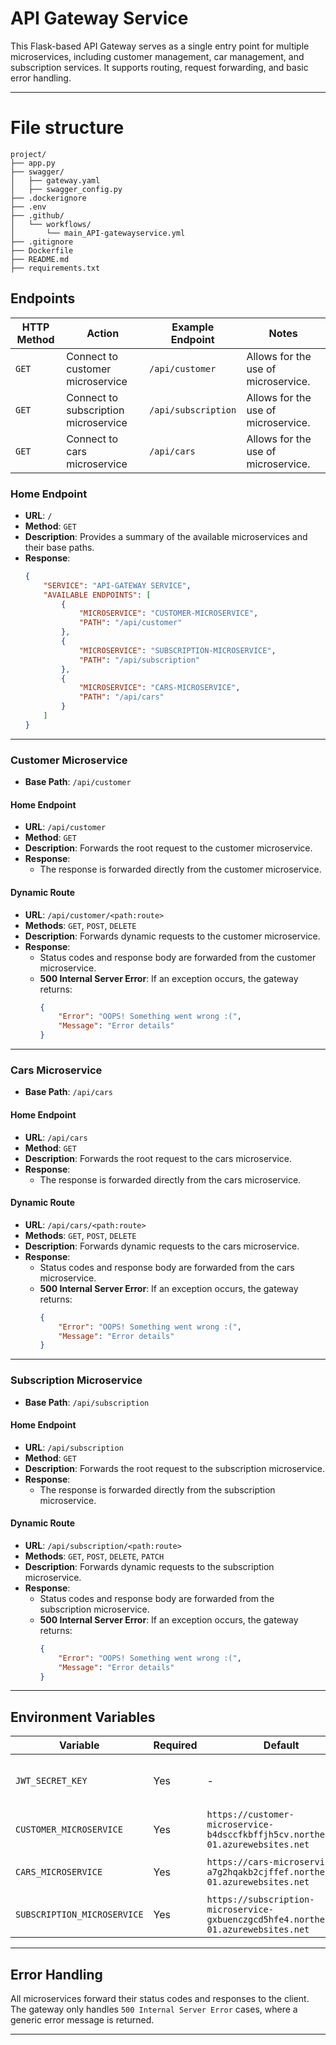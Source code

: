 # API Gateway Service

This Flask-based API Gateway serves as a single entry point for multiple microservices, including customer management, car management, and subscription services. It supports routing, request forwarding, and basic error handling.

---

# File structure
```
project/
├── app.py                   
├── swagger/                 
│   ├── gateway.yaml                
│   ├── swagger_config.py    
├── .dockerignore            
├── .env                     
├── .github/                 
│   └── workflows/           
│       └── main_API-gatewayservice.yml 
├── .gitignore               
├── Dockerfile               
├── README.md                
├── requirements.txt
```

## Endpoints

| HTTP Method | Action             | Example Endpoint     | Notes                                   |
|-------------|--------------------|----------------------|-----------------------------------------|
| `GET`       | Connect to customer microservice | `/api/customer` | Allows for the use of microservice. |
| `GET`       | Connect to subscription microservice | `/api/subscription`| Allows for the use of microservice.|
| `GET`       | Connect to cars microservice  | `/api/cars`        | Allows for the use of microservice. |


### **Home Endpoint**

- **URL**: `/`
- **Method**: `GET`
- **Description**: Provides a summary of the available microservices and their base paths.
- **Response**:
    ```json
    {
        "SERVICE": "API-GATEWAY SERVICE",
        "AVAILABLE ENDPOINTS": [
            {
                "MICROSERVICE": "CUSTOMER-MICROSERVICE",
                "PATH": "/api/customer"
            },
            {
                "MICROSERVICE": "SUBSCRIPTION-MICROSERVICE",
                "PATH": "/api/subscription"
            },
            {
                "MICROSERVICE": "CARS-MICROSERVICE",
                "PATH": "/api/cars"
            }
        ]
    }
    ```

---

### **Customer Microservice**

- **Base Path**: `/api/customer`

#### **Home Endpoint**
- **URL**: `/api/customer`
- **Method**: `GET`
- **Description**: Forwards the root request to the customer microservice.
- **Response**:
    - The response is forwarded directly from the customer microservice.

#### **Dynamic Route**
- **URL**: `/api/customer/<path:route>`
- **Methods**: `GET`, `POST`, `DELETE`
- **Description**: Forwards dynamic requests to the customer microservice.
- **Response**:
    - Status codes and response body are forwarded from the customer microservice.
    - **500 Internal Server Error**: If an exception occurs, the gateway returns:
        ```json
        {
            "Error": "OOPS! Something went wrong :(",
            "Message": "Error details"
        }
        ```

---

### **Cars Microservice**

- **Base Path**: `/api/cars`

#### **Home Endpoint**
- **URL**: `/api/cars`
- **Method**: `GET`
- **Description**: Forwards the root request to the cars microservice.
- **Response**:
    - The response is forwarded directly from the cars microservice.

#### **Dynamic Route**
- **URL**: `/api/cars/<path:route>`
- **Methods**: `GET`, `POST`, `DELETE`
- **Description**: Forwards dynamic requests to the cars microservice.
- **Response**:
    - Status codes and response body are forwarded from the cars microservice.
    - **500 Internal Server Error**: If an exception occurs, the gateway returns:
        ```json
        {
            "Error": "OOPS! Something went wrong :(",
            "Message": "Error details"
        }
        ```

---

### **Subscription Microservice**

- **Base Path**: `/api/subscription`

#### **Home Endpoint**
- **URL**: `/api/subscription`
- **Method**: `GET`
- **Description**: Forwards the root request to the subscription microservice.
- **Response**:
    - The response is forwarded directly from the subscription microservice.

#### **Dynamic Route**
- **URL**: `/api/subscription/<path:route>`
- **Methods**: `GET`, `POST`, `DELETE`, `PATCH`
- **Description**: Forwards dynamic requests to the subscription microservice.
- **Response**:
    - Status codes and response body are forwarded from the subscription microservice.
    - **500 Internal Server Error**: If an exception occurs, the gateway returns:
        ```json
        {
            "Error": "OOPS! Something went wrong :(",
            "Message": "Error details"
        }
        ```

---

## Environment Variables

| Variable                     | Required | Default                                                                                      | Description                                      |
|------------------------------|----------|----------------------------------------------------------------------------------------------|--------------------------------------------------|
| `JWT_SECRET_KEY`             | Yes      | -                                                                                            | Secret key for JWT token generation             |
| `CUSTOMER_MICROSERVICE`      | Yes      | `https://customer-microservice-b4dsccfkbffjh5cv.northeurope-01.azurewebsites.net`           | URL of the customer microservice                |
| `CARS_MICROSERVICE`          | Yes      | `https://cars-microservice-a7g2hqakb2cjffef.northeurope-01.azurewebsites.net`               | URL of the cars microservice                    |
| `SUBSCRIPTION_MICROSERVICE`  | Yes      | `https://subscription-microservice-gxbuenczgcd5hfe4.northeurope-01.azurewebsites.net`       | URL of the subscription microservice            |

---

## Error Handling

All microservices forward their status codes and responses to the client. The gateway only handles `500 Internal Server Error` cases, where a generic error message is returned.

---
